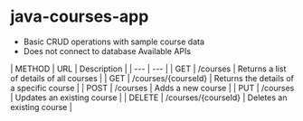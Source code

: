 # java-courses-app
- Basic CRUD operations with sample course data
- Does not connect to database
Available APIs

| METHOD | URL | Description |
| --- | --- |
| GET | /courses | Returns a list of details of all courses |
| GET | /courses/{courseId} | Returns the details of a specific course |
| POST | /courses | Adds a new course | 
| PUT | /courses | Updates an existing course |
| DELETE | /courses/{courseId} | Deletes an existing course | 

